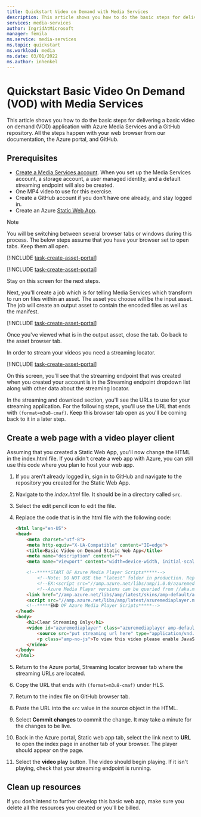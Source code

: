 ```yaml
---
title: Quickstart Video on Demand with Media Services 
description: This article shows you how to do the basic steps for delivering video on demand (VOD) with Azure Media Services.
services: media-services
author: IngridAtMicrosoft
manager: femila
ms.service: media-services
ms.topic: quickstart
ms.workload: media
ms.date: 03/01/2022
ms.author: inhenkel
---
```


# Quickstart Basic Video On Demand (VOD) with Media Services

This article shows you how to do the basic steps for delivering a basic video on demand (VOD) application with Azure Media Services and a GitHub repository.  All the steps happen with your web browser from our documentation, the Azure portal, and GitHub.

## Prerequisites

- [Create a Media Services account](account-create-how-to.md). When you set up the Media Services account, a storage account, a user managed identity, and a default streaming endpoint will also be created.
- One MP4 video to use for this exercise.
- Create a GitHub account if you don't have one already, and stay logged in.
- Create an Azure [Static Web App](/azure/static-web-apps/get-started-portal?tabs=vanilla-javascript).

> [!NOTE]
> You will be switching between several browser tabs or windows during this process. The below steps assume that you have your browser set to open tabs.  Keep them all open.

[!INCLUDE [task-create-asset-portal](includes/task-create-asset-portal.md)]

<!-- ## Create a transform -->

[!INCLUDE [task-create-asset-portal](includes/task-create-transform-portal.md)]

Stay on this screen for the next steps.

<!-- ## Create a job -->

Next, you'll create a job which is for telling Media Services which transform to run on files within an asset.  The asset you choose will be the input asset.  The job will create an output asset to contain the encoded files as well as the manifest.

[!INCLUDE [task-create-asset-portal](includes/task-create-job-portal.md)]

Once you've viewed what is in the output asset, close the tab. Go back to the asset browser tab.

In order to stream your videos you need a streaming locator.

<!-- ## Create a streaming locator -->

[!INCLUDE [task-create-asset-portal](includes/task-create-streaming-locator-portal.md)]

On this screen, you'll see that the streaming endpoint that was created when you created your account is in the Streaming endpoint dropdown list along with other data about the streaming locator.

In the streaming and download section, you'll see the URLs to use for your streaming application. For the following steps, you'll use the URL that ends with `(format=m3u8-cmaf)`. Keep this browser tab open as you'll be coming back to it in a later step.

## Create a web page with a video player client

Assuming that you created a Static Web App, you'll now change the HTML in the index.html file. If you didn't create a web app with Azure, you can still use this code where you plan to host your web app.

1. If you aren't already logged in, sign in to GitHub and navigate to the repository you created for the Static Web App.
1. Navigate to the *index.html* file.  It should be in a directory called `src`.
1. Select the edit pencil icon to edit the file.
1. Replace the code that is in the html file with the following code:

    ```html
    <html lang="en-US">
    <head>
        <meta charset="utf-8">
        <meta http-equiv="X-UA-Compatible" content="IE=edge">
        <title>Basic Video on Demand Static Web App</title>
        <meta name="description" content="">
        <meta name="viewport" content="width=device-width, initial-scale=1">

        <!--*****START OF Azure Media Player Scripts*****-->
            <!--Note: DO NOT USE the "latest" folder in production. Replace "latest" with a version number like "1.0.0"-->
            <!--EX:<script src="//amp.azure.net/libs/amp/1.0.0/azuremediaplayer.min.js"></script>-->
            <!--Azure Media Player versions can be queried from //aka.ms/ampchangelog-->
        <link href="//amp.azure.net/libs/amp/latest/skins/amp-default/azuremediaplayer.min.css" rel="stylesheet">
        <script src="//amp.azure.net/libs/amp/latest/azuremediaplayer.min.js"></script>
        <!--*****END OF Azure Media Player Scripts*****-->
    </head>
    <body>
        <h1>Clear Streaming Only</h1>
        <video id="azuremediaplayer" class="azuremediaplayer amp-default-skin amp-big-play-centered" controls autoplay width="640" height="400" poster="" data-setup='{}' tabindex="0">
            <source src="put streaming url here" type="application/vnd.ms-sstr+xml" />
            <p class="amp-no-js">To view this video please enable JavaScript, and consider upgrading to a web browser that supports HTML5 video</p>
        </video>
    </body>
    </html>
    ```

1. Return to the Azure portal, Streaming locator browser tab where the streaming URLs are located.
1. Copy the URL that ends with `(format=m3u8-cmaf)` under HLS.
1. Return to the index file on GitHub browser tab.
1. Paste the URL into the `src` value in the source object in the HTML.
1. Select **Commit changes** to commit the change. It may take a minute for the changes to be live.
1. Back in the Azure portal, Static web app tab, select the link next to **URL** to open the index page in another tab of your browser. The player should appear on the page.
1. Select the **video play** button. The video should begin playing. If it isn't playing, check that your streaming endpoint is running.

## Clean up resources

If you don't intend to further develop this basic web app, make sure you delete all the resources you created or you'll be billed.